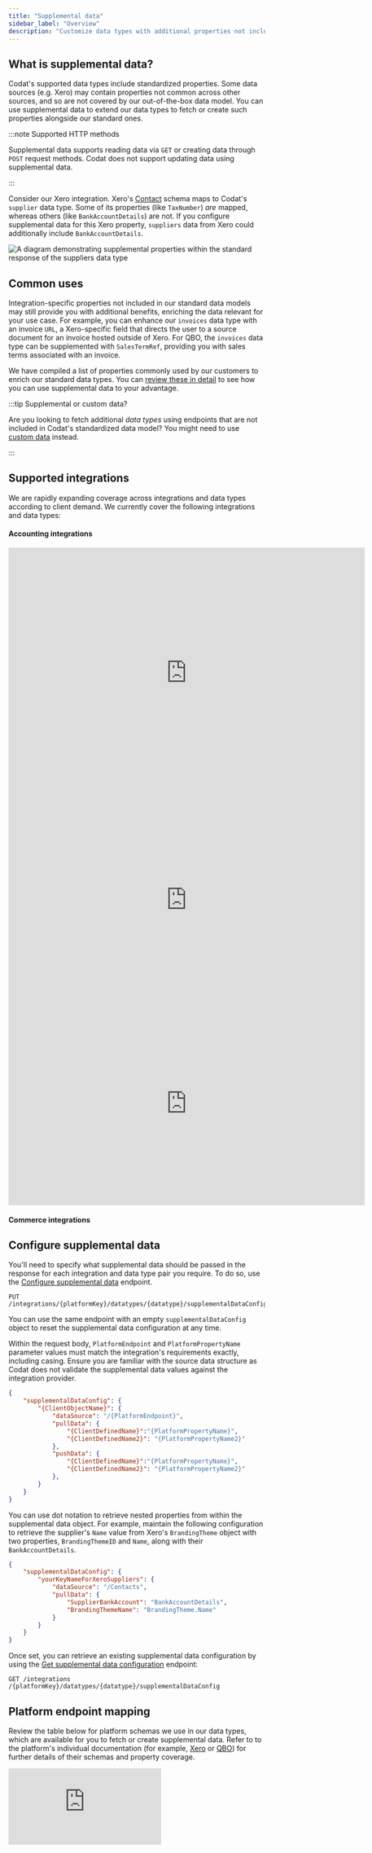 ```yaml
---
title: "Supplemental data"
sidebar_label: "Overview"
description: "Customize data types with additional properties not included in Codat's out-of-the box data models"
---
```


## What is supplemental data?

Codat's supported data types include standardized properties. Some data sources (e.g. Xero) may contain properties not common across other sources, and so are not covered by our out-of-the-box data model. You can use supplemental data to extend our data types to fetch or create such properties alongside our standard ones. 

:::note Supported HTTP methods

Supplemental data supports reading data via `GET` or creating data through `POST` request methods. Codat does not support updating data using supplemental data.

:::

Consider our Xero integration. Xero's [Contact](https://developer.xero.com/documentation/api/accounting/contacts) schema maps to Codat's `supplier` data type. Some of its properties (like `TaxNumber`) *are* mapped, whereas others (like `BankAccountDetails`) are not. If you configure supplemental data for this Xero property, `suppliers` data from Xero could additionally include `BankAccountDetails`.

![A diagram demonstrating supplemental properties within the standard response of the suppliers data type](/img/use-the-api/supplemental-data.png)

## Common uses

Integration-specific properties not included in our standard data models may still provide you with additional benefits, enriching the data relevant for your use case. For example, you can enhance our `invoices` data type with an invoice `URL`, a Xero-specific field that directs the user to a source document for an invoice hosted outside of Xero. For QBO, the `invoices` data type can be supplemented with `SalesTermRef`, providing you with sales terms associated with an invoice.

We have compiled a list of properties commonly used by our customers to enrich our standard data types. You can [review these in detail](/using-the-api/supplemental-data/usecases) to see how you can use supplemental data to your advantage.

:::tip Supplemental or custom data?

Are you looking to fetch additional _data types_ using endpoints that are not included in Codat's standardized data model? You might need to use [custom data](/using-the-api/custom-data) instead.

:::

## Supported integrations

We are rapidly expanding coverage across integrations and data types according to client demand. We currently cover the following integrations and data types:

#### Accounting integrations
 
<iframe width="700" height="492" frameborder="0" scrolling="no" className="googleSheets" src="https://codat.sharepoint.com/sites/Product/_layouts/15/Doc.aspx?sourcedoc={afa4835a-ea30-44cb-80bf-5c0577ead864}&action=embedview&wdAllowInteractivity=False&Item='Accounting'!A1%3AG18&wdHideGridlines=True&wdDownloadButton=True&wdInConfigurator=True&wdInConfigurator=True"></iframe>

<iframe width="700" height="400" frameborder="0" scrolling="no" className="googleSheets" src="https://codat.sharepoint.com/:x:/s/Product/EVqDpK8w6stEgL9cBXfq2GQB-H9oLp0XrpOz3kRz_Qvjyw?e=QiKMOq&action=embedview&Item='Accounting'!A1%3AG18&wdHideHeaders=True"></iframe>

<iframe width="700" height="400" frameborder="0" scrolling="no" className="googleSheets" src="https://codat.sharepoint.com/:x:/s/Product/EVqDpK8w6stEgL9cBXfq2GQB-H9oLp0XrpOz3kRz_Qvjyw?e=7Rmd3n&action=embedview"></iframe>

#### Commerce integrations


## Configure supplemental data

You'll need to specify what supplemental data should be passed in the response for each integration and data type pair you require. To do so, use the [Configure supplemental data](/platform-api#/operations/configure-supplemental-data) endpoint. 

```http
PUT /integrations/{platformKey}/datatypes/{datatype}/supplementalDataConfig
```

You can use the same endpoint with an empty `supplementalDataConfig` object to reset the supplemental data configuration at any time.

Within the request body, `PlatformEndpoint` and `PlatformPropertyName` parameter values must match the integration's requirements exactly, including casing. Ensure you are familiar with the source data structure as Codat does not validate the supplemental data values against the integration provider.

```json title="Supplemental data configuration request body"
{
    "supplementalDataConfig": {
        "{ClientObjectName}": {
            "dataSource": "/{PlatformEndpoint}",
            "pullData": {
                "{ClientDefinedName}":"{PlatformPropertyName}",
                "{ClientDefinedName2}": "{PlatformPropertyName2}"
            },
            "pushData": {
                "{ClientDefinedName}":"{PlatformPropertyName}",
                "{ClientDefinedName2}": "{PlatformPropertyName2}"
            },
        }
    }
}
```
You can use dot notation to retrieve nested properties from within the supplemental data object. For example, maintain the following configuration to retrieve the supplier's `Name` value from Xero's `BrandingTheme` object with two properties, `BrandingThemeID` and `Name`, along with their `BankAccountDetails`.

```json title="Supplemental data configuration with dot notation"
{
    "supplementalDataConfig": {
        "yourKeyNameForXeroSuppliers": {
            "dataSource": "/Contacts",
            "pullData": {
                "SupplierBankAccount": "BankAccountDetails",
                "BrandingThemeName": "BrandingTheme.Name"
            }
        }
    }
}
```

Once set, you can retrieve an existing supplemental data configuration by using the [Get supplemental data configuration](/platform-api#/operations/get-supplemental-data-configuration) endpoint:

```http
GET /integrations​/{platformKey}/datatypes/{datatype}/supplementalDataConfig
```

## Platform endpoint mapping

Review the table below for platform schemas we use in our data types, which are available for you to fetch or create supplemental data. Refer to to the platform's individual documentation (for example, [Xero](https://developer.xero.com/documentation/api/accounting/overview) or [QBO](https://developer.intuit.com/app/developer/qbo/docs/api/accounting/most-commonly-used/account)) for further details of their schemas and property coverage.

<iframe
  src="https://docs.google.com/spreadsheets/d/e/2PACX-1vQIOf4fqpv6L2Phe3iz5nLMPDdBVaAuI3La5dTMTn58TZq_6395WtUsUq7s7jAbeq2vwuseiCzu5DZG/pubhtml?widget=true&amp;headers=false"
  frameborder="0"
  className="googleSheets"
  style={{ height: "400px" }}
/>

## 💡 Tips and traps

- Supplemental data is currently available only at the record level and cannot be used to interact with line-level properties. 

- Data within the supplemental data object is not validated, manipulated, standardized, or transformed by Codat. 

- Our [querying](/using-the-api/querying) functionality doesn't support supplemental data.

- When you add or change supplemental data configuration, the next sync of this data type will be a full sync by default to ensure that supplemental data is added to both new and previously synced records.

- We expose the data sources available to interact with supplemental data but request you to refer to the platforms' own documentation for details on available data and properties for each data source.

- Where we are unable to retrieve requested supplemental data, the fetch operation will still complete, but the supplemental properties will be null.

- If we are unable to perform the operation when creating supplemental data, the operation will fail to avoid creating potentially incomplete or inaccurate records.

- If you configure properties that already exist in Codat's standard data model as supplemental properties, they will overwrite the standard data when creating records.

- Deleted objects, indicated by `metadata.isDeleted` flag set to `true`, will not be enriched by supplemental data. You can read more about [how we handle deleted data](https://docs.codat.io/updates/230411-deletion-of-data#additional-information).

